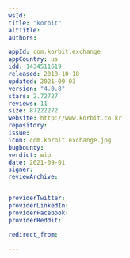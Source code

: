 ```yaml
---
wsId: 
title: "korbit"
altTitle: 
authors:

appId: com.korbit.exchange
appCountry: us
idd: 1434511619
released: 2018-10-18
updated: 2021-09-03
version: "4.0.8"
stars: 2.72727
reviews: 11
size: 87222272
website: http://www.korbit.co.kr
repository: 
issue: 
icon: com.korbit.exchange.jpg
bugbounty: 
verdict: wip
date: 2021-09-01
signer: 
reviewArchive:


providerTwitter: 
providerLinkedIn: 
providerFacebook: 
providerReddit: 

redirect_from:

---
```


